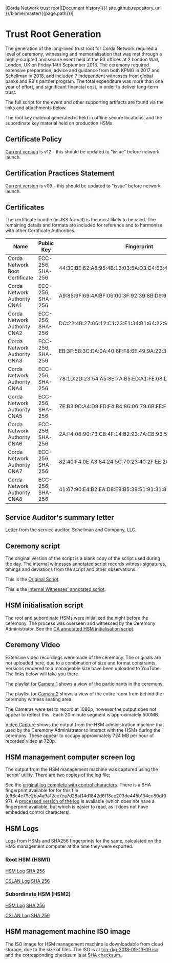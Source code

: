 |Corda Network trust root|[Document history]({{ site.github.repository_url }}/blame/master/{{page.path}})|

Trust Root Generation
=====================

The generation of the long-lived trust root for Corda Network required a level of ceremony, witnessing and 
memorialisation that was met through a highly-scripted and secure event held at the R3 offices at 2 London Wall, 
London, UK on Friday 14th September 2018. The ceremony required extensive preparation, advice and guidance from both 
KPMG in 2017 and Schellman in 2018, and included 7 independent witnesses from global banks and R3's partner program. The 
total expenditure was more than one year of effort, and significant financial cost, in order to deliver long-term 
trust.

The full script for the event and other supporting artifacts are found via the links and attachments below.

The root key material generated is held in offline secure locations, and the subordinate key material held on production 
HSMs.

Certificate Policy
------------------
[Current version](certificate-policy.md) is v12 - this should be updated to "issue" before network launch.

Certification Practices Statement
---------------------------------
[Current version](certificate-practices.md) is v09 - this should be updated to "issue" before network launch. 

Certificates
------------
The certificate bundle (in JKS format) is the most likely to be used. The remaining details and formats are included 
for reference and to harmonise with other Certificate Authorities.

|Name                          |Public Key      |Fingerprint                                                |Valid Until  |Links|
|------------------------------|----------------|-----------------------------------------------------------|-------------|-----|
|Corda Network Root Certificate|ECC-256, SHA-256|44:30:BE:62:A8:95:4B:13:03:5A:D3:C4:63:45:6E:9C:F1:1C:E4:65|Jan 18, 2038 |     |
|Corda Network Authority CNA1  |ECC-256, SHA-256|A9:85:9F:69:4A:BF:06:00:3F:92:39:8B:D6:91:E4:AA:D0:02:ED:F5|Jan 18, 2038 |     |
|Corda Network Authority CNA2  |ECC-256, SHA-256|DC:22:4B:27:06:12:C1:23:E1:34:B1:64:22:95:17:09:22:E4:B9:A4|Jan 18, 2038 |     |
|Corda Network Authority CNA3  |ECC-256, SHA-256|EB:3F:58:3C:DA:0A:40:6F:F8:6E:49:9A:22:3F:8C:19:D5:8F:A0:88|Jan 18, 2038 |     |
|Corda Network Authority CNA4  |ECC-256, SHA-256|78:1D:2D:23:54:A5:8E:7A:B5:ED:A1:FE:08:D0:8B:4E:F0:D6:8B:CE|Jan 18, 2038 |     |
|Corda Network Authority CNA5  |ECC-256, SHA-256|7E:B3:9D:A4:D9:ED:F4:B4:86:06:79:6B:FE:F8:2A:7B:9C:C9:0E:97|Jan 18, 2038 |     |
|Corda Network Authority CNA6  |ECC-256, SHA-256|2A:F4:08:90:73:CB:4F:14:B2:93:7A:CB:93:5A:6F:91:45:45:27:EB|Jan 18, 2038 |     |
|Corda Network Authority CNA7  |ECC-256, SHA-256|82:40:F4:0E:A3:84:24:5C:70:23:40:2F:EE:26:32:6D:AA:0E:C4:BE|Jan 18, 2038 |     |
|Corda Network Authority CNA8  |ECC-256, SHA-256|41:67:90:E4:B2:EA:D8:E9:B5:39:51:91:31:8C:D5:3C:C9:67:A0:3B|Jan 18, 2038 |     |


Service Auditor's summary letter
--------------------------------
[Letter](root-key-ceremony-witness-summary-letter.pdf) from the service auditor, Schellman and Company, LLC. 

Ceremony script
---------------
The original version of the script is a blank copy of the script used during the day. The internal witnesses annotated 
script records witness signatures, timings and deviations from the script and other observations.

This is the [Original Script](original-script-v10.pdf).

This is the [Internal Witnesses' annotated script](witness-annotated-script.pdf).

HSM initialisation script
-------------------------
The root and subordinate HSMs were initialized the night before the ceremony. The process was overseen and witnessed by 
the Ceremony Administrator. See the [CA annotated HSM initialisation script](ca-annotated-hsm-initialisation-script.pdf).

Ceremony Video
--------------
Extensive video recordings were made of the ceremony. The originals are not uploaded here, due to a combination of size 
and format constraints. Versions rendered to a manageable size have been uploaded to YouTube. The links below will take you 
there.

The playlist for [Camera 1](https://www.youtube.com/playlist?list=PLi1PppB3-YrW7i3-nOBAE8Maf-EW_kPqx) shows a view of 
the participants in the ceremony.

The playlist for [Camera 2](https://www.youtube.com/playlist?list=PLi1PppB3-YrWGObJ6BIaSU7PnQ_7jlC5t) shows a view of 
the entire room from behind the ceremony witness seating area. 

The Cameras were set to record at 1080p, however the output does not 
appear to reflect this.  Each 20 minute segment is approximately 500MB.

[Video Capture](https://www.youtube.com/playlist?list=PLi1PppB3-YrWvg2IQTZnscqbL50a9E783) shows the output from the 
HSM administration machine that used by the Ceremony Administrator to interact with the HSMs during the ceremony. These 
appear to occupy approximately 724 MB per hour of recorded video at 720p.

HSM management computer screen log
----------------------------------
The output from the HSM management machine was captured using the 'script' utility. There are two copies of the log file:

See  the [original log complete with control characters](original-script-with-control-characters.log). There is a 
SHA fingerprint available for for this file (e66a4c79e2ba4a9a12ee7ea7d28af14d1842d6f18ce203da445b194ce80df097). A 
[processed version of the log](original-script-processed.log) is available (which does not have a fingerprint available, 
but which is easier to read, as it does not have embedded control characters).

HSM Logs
--------
Logs from HSMs and SHA256 fingerprints for the same, calculated on the HMS management computer at the time they were 
exported.

### Root HSM (HSM1)
[HSM Log](hsm01_audit.log) [SHA 256](hsm01_audit.log.sha256.txt)

[CSLAN Log](hsm01_cslan.log) [SHA 256](hsm01_cslan.log.sha256.txt)

### Subordinate HSM (HSM2)
[HSM Log](hsm02_audit.log) [SHA 256](hsm02_audit.log.sha256.txt)

[CSLAN Log](hsm02_cslan.log) [SHA 256](hsm02_cslan.log.sha256.txt)

HSM management machine ISO image
--------------------------------

The ISO image for HSM management machine is downloadable from cloud storage, due to the size of files. The ISO is at 
[tcn-rkg-2018-09-13-09.iso](https://r3share.mohso.com/dl/x5ZRISCR0P/tcn-rkg-2018-09-13-09.iso_) and the corresponding 
checksum is at [SHA checksum](https://r3share.mohso.com/dl/9YB0MlWQvk/SHASUM_). 
